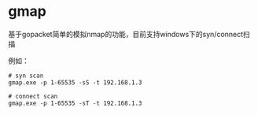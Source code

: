 # gmap

基于gopacket简单的模拟nmap的功能，目前支持windows下的syn/connect扫描

例如：
```shell
# syn scan
gmap.exe -p 1-65535 -sS -t 192.168.1.3

# connect scan
gmap.exe -p 1-65535 -sT -t 192.168.1.3
```